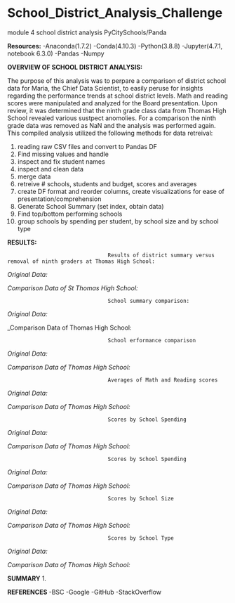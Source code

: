 # School_District_Analysis_Challenge
module 4 school district analysis
PyCitySchools/Panda

**Resources:**
-Anaconda(1.7.2)
-Conda(4.10.3) 
-Python(3.8.8)
-Jupyter(4.7.1, notebook 6.3.0)
-Pandas
-Numpy

**OVERVIEW OF SCHOOL DISTRICT ANALYSIS:**

  The purpose of this analysis was to perpare a comparison of district school data for Maria, the Chief Data Scientist, to easily peruse for insights regarding the performance trends at school district levels. Math and reading scores were manipulated and analyzed for the Board presentation. Upon review, it was determined that the ninth grade class data from Thomas High School revealed various sustpect anomolies. For a comparison the ninth grade data was removed as NaN and the analysis was performed again. This compiled analysis utilized the following methods for data retreival:
  1) reading raw CSV files and convert to Pandas DF
  2) Find missing values and handle
  3) inspect and fix student names
  4) inspect and clean data
  5) merge data
  6) retreive # schools, students and budget, scores and averages
  7) create DF format and reorder columns, create visualizations for ease of presentation/comprehension
  8) Generate School Summary (set index, obtain data)
  9) Find top/bottom performing schools
  10) group schools by spending per student, by school size and by school type
  
**RESULTS:** 

                                    Results of district summary versus removal of ninth graders at Thomas High School:
_Original Data:_

_Comparison Data of St Thomas High School:_

                                    School summary comparison:
_Original Data:_

_Comparison Data of Thomas High School:

                                    School erformance comparison
_Original Data:_

_Comparison Data of Thomas High School:_

                                    Averages of Math and Reading scores
_Original Data:_

_Comparison Data of Thomas High School:_
     
                                    Scores by School Spending
_Original Data:_

_Comparison Data of Thomas High School:_
      
                                    Scores by School Spending
_Original Data:_

_Comparison Data of Thomas High School:_

                                    Scores by School Size
_Original Data:_

_Comparison Data of Thomas High School:_
       
                                    Scores by School Type
_Original Data:_

_Comparison Data of Thomas High School:_


**SUMMARY**
1. 


**REFERENCES**
 -BSC
 -Google
 -GitHub
 -StackOverflow
